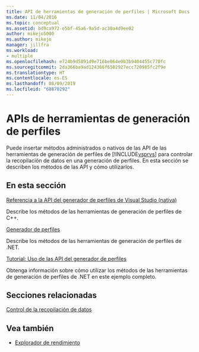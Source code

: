 ```yaml
---
title: API de herramientas de generación de perfiles | Microsoft Docs
ms.date: 11/04/2016
ms.topic: conceptual
ms.assetid: bd9ca972-e5bf-45a6-9a5d-ac30a4d9ee02
author: mikejo5000
ms.author: mikejo
manager: jillfra
ms.workload:
- multiple
ms.openlocfilehash: e724b9d5891d9e716be064e0b3b9404455c770fc
ms.sourcegitcommit: 2da366ba9ad124366f6502927ecc720985fc2f9e
ms.translationtype: HT
ms.contentlocale: es-ES
ms.lasthandoff: 08/09/2019
ms.locfileid: "68870292"
---
```

# <a name="profiling-tools-apis"></a>APIs de herramientas de generación de perfiles

Puede insertar métodos administrados o nativos de las API de las herramientas de generación de perfiles de [!INCLUDE[vsprvs](../code-quality/includes/vsprvs_md.md)] para controlar la recopilación de datos en una generación de perfiles. En esta sección se describen los métodos de las API y cómo utilizarlos.

## <a name="in-this-section"></a>En esta sección

[Referencia a la API del generador de perfiles de Visual Studio (nativa)](../profiling/visual-studio-profiler-api-reference-native.md)

Describe los métodos de las herramientas de generación de perfiles de C++.

[Generador de perfiles](/previous-versions/ms242704(v=vs.140))

Describe los métodos de las herramientas de generación de perfiles de .NET.

[Tutorial: Uso de las API del generador de perfiles](../profiling/walkthrough-using-profiler-apis.md)

Obtenga información sobre cómo utilizar los métodos de las herramientas de generación de perfiles de .NET en este ejemplo completo.

## <a name="related-sections"></a>Secciones relacionadas

[Control de la recopilación de datos](../profiling/controlling-data-collection.md)

## <a name="see-also"></a>Vea también

- [Explorador de rendimiento](../profiling/performance-explorer.md)